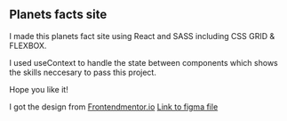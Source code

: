 ## Planets facts site

I made this planets fact site using React and SASS including CSS GRID & FLEXBOX.

I used useContext to handle the state between components which shows the skills neccesary to pass this project.

Hope you like it!

I got the design from [Frontendmentor.io](https://frontendmentor.io)
[Link to figma file](https://www.figma.com/file/NK4snUjU3np6mwogLS26DX/planets-fact-site?node-id=0%3A1)
